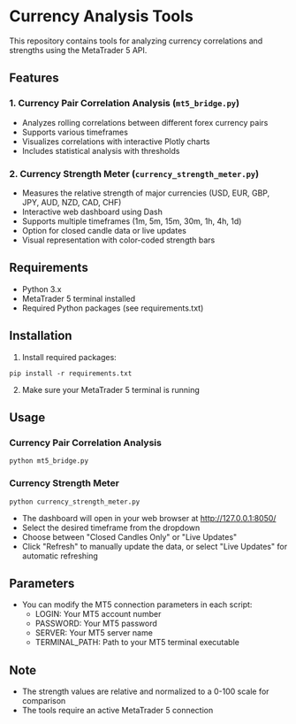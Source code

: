 # Currency Analysis Tools

This repository contains tools for analyzing currency correlations and strengths using the MetaTrader 5 API.

## Features

### 1. Currency Pair Correlation Analysis (`mt5_bridge.py`)
- Analyzes rolling correlations between different forex currency pairs
- Supports various timeframes
- Visualizes correlations with interactive Plotly charts
- Includes statistical analysis with thresholds

### 2. Currency Strength Meter (`currency_strength_meter.py`)
- Measures the relative strength of major currencies (USD, EUR, GBP, JPY, AUD, NZD, CAD, CHF)
- Interactive web dashboard using Dash
- Supports multiple timeframes (1m, 5m, 15m, 30m, 1h, 4h, 1d)
- Option for closed candle data or live updates
- Visual representation with color-coded strength bars

## Requirements
- Python 3.x
- MetaTrader 5 terminal installed
- Required Python packages (see requirements.txt)

## Installation
1. Install required packages:
```
pip install -r requirements.txt
```

2. Make sure your MetaTrader 5 terminal is running

## Usage

### Currency Pair Correlation Analysis
```
python mt5_bridge.py
```

### Currency Strength Meter
```
python currency_strength_meter.py
```
- The dashboard will open in your web browser at http://127.0.0.1:8050/
- Select the desired timeframe from the dropdown
- Choose between "Closed Candles Only" or "Live Updates"
- Click "Refresh" to manually update the data, or select "Live Updates" for automatic refreshing

## Parameters
- You can modify the MT5 connection parameters in each script:
  - LOGIN: Your MT5 account number
  - PASSWORD: Your MT5 password
  - SERVER: Your MT5 server name
  - TERMINAL_PATH: Path to your MT5 terminal executable

## Note
- The strength values are relative and normalized to a 0-100 scale for comparison
- The tools require an active MetaTrader 5 connection
